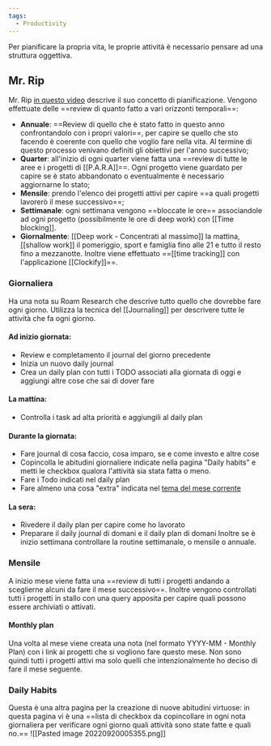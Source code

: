```yaml
---
tags:
  - Productivity
---
```

Per pianificare la propria vita, le proprie attività è necessario pensare ad una struttura oggettiva.

## Mr. Rip
Mr. Rip [in questo video](https://www.youtube.com/watch?v=QRZmr9QvrMI) descrive il suo concetto di pianificazione.
Vengono effettuate delle ==review di quanto fatto a vari orizzonti temporali==:
* **Annuale**: ==Review di quello che è stato fatto in questo anno confrontandolo con i propri valori==, per capire se quello che sto facendo è coerente con quello che voglio fare nella vita. Al termine di questo processo venivano definiti gli obiettivi per l'anno successivo;
* **Quarter**: all'inizio di ogni quarter viene fatta una ==review di tutte le aree e i progetti di [[P.A.R.A]]==. Ogni progetto viene guardato per capire se è stato abbandonato o eventualmente è necessario aggiornarne lo stato;
* **Mensile**: prendo l'elenco dei progetti attivi per capire ==a quali progetti lavorerò il mese successivo==;
* **Settimanale**: ogni settimana vengono ==bloccate le ore== associandole ad ogni progetto (possibilmente le ore di deep work) con [[Time blocking]].
* **Giornalmente**: [[Deep work - Concentrati al massimo]] la mattina, [[shallow work]] il pomeriggio, sport e famiglia fino alle 21 e tutto il resto fino a mezzanotte. Inoltre viene effettuato ==[[time tracking]] con l'applicazione [[Clockify]]==.

### Giornaliera
Ha una nota su Roam Research che descrive tutto quello che dovrebbe fare ogni giorno. 
Utilizza la tecnica del [[Journaling]] per descrivere tutte le attività che fa ogni giorno.

#### Ad inizio giornata:
* Review e completamento il journal del giorno precedente
* Inizia un nuovo daily journal
* Crea un daily plan con tutti i TODO associati alla giornata di oggi e aggiungi altre cose che sai di dover fare
#### La mattina:
* Controlla i task ad alta priorità e aggiungili al daily plan
#### Durante la giornata:
* Fare journal di cosa faccio, cosa imparo, se e come investo e altre cose
* Copincolla le abitudini giornaliere indicate nella pagina "Daily habits" e metti le checkbox qualora l'attività sia stata fatta o meno.
* Fare i Todo indicati nel daily plan
* Fare almeno una cosa "extra" indicata nel [tema del mese corrente](https://www.youtube.com/watch?v=NVGuFdX5guE)
#### La sera:
* Rivedere il daily plan per capire come ho lavorato
* Preparare il daily journal di domani e il daily plan di domani
Inoltre se è inizio settimana controllare la routine settimanale, o mensile o annuale.

### Mensile
A inizio mese viene fatta una ==review di tutti i progetti andando a sceglierne alcuni da fare il mese successivo==.
Inoltre vengono controllati tutti i progetti in stallo con una query apposita per capire quali possono essere archiviati o attivati.
#### Monthly plan
Una volta al mese viene creata una nota (nel formato YYYY-MM - Monthly Plan) con i link ai progetti che si vogliono fare questo mese.
Non sono quindi tutti i progetti attivi ma solo quelli che intenzionalmente ho deciso di fare il mese seguente.


### Daily Habits
Questa è una altra pagina per la creazione di nuove abitudini virtuose: in questa pagina vi è una ==lista di checkbox da copincollare in ogni nota giornaliera per verificare ogni giorno quali attività sono state fatte e quali no.==
![[Pasted image 20220920005355.png]]